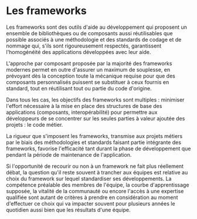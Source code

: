 Les frameworks
==============================

Les frameworks sont des outils d'aide au développement qui proposent un ensemble de bibliothèques 
ou de composants aussi réutilisables que possible associés à une méthodologie et des standards de 
codage et de nommage qui, s'ils sont rigoureusement respectés, garantissent l'homogénéité des 
applications développées avec leur aide.

L'approche par composant proposée par la majorité des frameworks modernes permet en outre d'assurer 
un maximum de souplesse, en prévoyant dès la conception toute la mécanique requise pour que des 
composants personnalisés puissent se substituer à ceux fournis en standard, tout en réutilisant 
tout ou partie du code d'origine.

Dans tous les cas, les objectifs des frameworks sont multiples : minimiser l'effort nécessaire à la 
mise en place des structures de base des applications (composants, interopérabilité) pour permettre 
aux développeurs de se concentrer sur les seules parties à valeur ajoutée des projets : le code métier. 
 
La rigueur que s'imposent les frameworks, transmise aux projets métiers par le biais des méthodologies 
et standards faisant partie intégrante des frameworks, favorise l'efficacité tant durant la phase de 
développement que pendant la période de maintenance de l'application.

Si l'opportunité de recourir ou non à un framework ne fait plus réellement débat, la question qu'il 
reste souvent à trancher aux équipes est relative au choix du framework sur lequel standardiser ses 
développements. La compétence préalable des membres de l'équipe, la courbe d'apprentissage supposée, 
la vitalité de la communauté ou encore l'accès à une expertise qualifiée sont autant de critères à 
prendre en considération au moment d'effectuer ce choix qui va impacter souvent pour plusieurs années 
le quotidien aussi bien que les résultats d'une équipe.